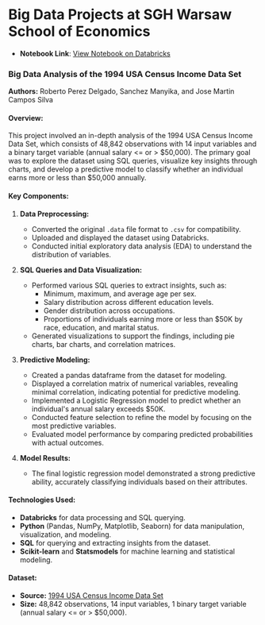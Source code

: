 # Big Data Projects at SGH Warsaw School of Economics

- **Notebook Link**: [View Notebook on Databricks](https://databricks-prod-cloudfront.cloud.databricks.com/public/4027ec902e239c93eaaa8714f173bcfc/753555617520967/2613570139713025/4332491155661788/latest.html?classId=6d95e7f2-4dcb-46a4-8323-a5ea48c1f354&assignmentId=8423c969-43a7-4269-aace-31df2082793c&submissionId=0be25e27-2912-bd18-f2de-84e5c176c21d)

### **Big Data Analysis of the 1994 USA Census Income Data Set**

**Authors:** Roberto Perez Delgado, Sanchez Manyika, and Jose Martin Campos Silva

#### **Overview:**
This project involved an in-depth analysis of the 1994 USA Census Income Data Set, which consists of 48,842 observations with 14 input variables and a binary target variable (annual salary <= or > $50,000). The primary goal was to explore the dataset using SQL queries, visualize key insights through charts, and develop a predictive model to classify whether an individual earns more or less than $50,000 annually.

#### **Key Components:**

1. **Data Preprocessing:**
   - Converted the original `.data` file format to `.csv` for compatibility.
   - Uploaded and displayed the dataset using Databricks.
   - Conducted initial exploratory data analysis (EDA) to understand the distribution of variables.

2. **SQL Queries and Data Visualization:**
   - Performed various SQL queries to extract insights, such as:
     - Minimum, maximum, and average age per sex.
     - Salary distribution across different education levels.
     - Gender distribution across occupations.
     - Proportions of individuals earning more or less than $50K by race, education, and marital status.
   - Generated visualizations to support the findings, including pie charts, bar charts, and correlation matrices.

3. **Predictive Modeling:**
   - Created a pandas dataframe from the dataset for modeling.
   - Displayed a correlation matrix of numerical variables, revealing minimal correlation, indicating potential for predictive modeling.
   - Implemented a Logistic Regression model to predict whether an individual's annual salary exceeds $50K.
   - Conducted feature selection to refine the model by focusing on the most predictive variables.
   - Evaluated model performance by comparing predicted probabilities with actual outcomes.

4. **Model Results:**
   - The final logistic regression model demonstrated a strong predictive ability, accurately classifying individuals based on their attributes.

#### **Technologies Used:**
- **Databricks** for data processing and SQL querying.
- **Python** (Pandas, NumPy, Matplotlib, Seaborn) for data manipulation, visualization, and modeling.
- **SQL** for querying and extracting insights from the dataset.
- **Scikit-learn** and **Statsmodels** for machine learning and statistical modeling.

#### **Dataset:**
- **Source:** [1994 USA Census Income Data Set](https://archive.ics.uci.edu/ml/datasets/Census+Income)
- **Size:** 48,842 observations, 14 input variables, 1 binary target variable (annual salary <= or > $50,000).
